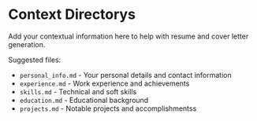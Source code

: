 # Context Directorys

Add your contextual information here to help with resume and cover letter generation.

Suggested files:
- `personal_info.md` - Your personal details and contact information
- `experience.md` - Work experience and achievements
- `skills.md` - Technical and soft skills
- `education.md` - Educational background
- `projects.md` - Notable projects and accomplishmentss